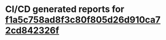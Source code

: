 # CI/CD generated reports for [f1a5c758ad8f3c80f805d26d910ca72cd842326f](https://github.com/hydephp/develop/commit/f1a5c758ad8f3c80f805d26d910ca72cd842326f)
